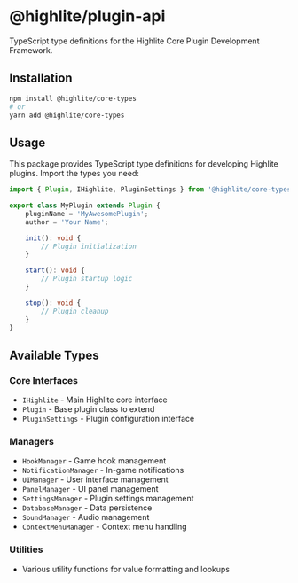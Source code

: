 # @highlite/plugin-api

TypeScript type definitions for the Highlite Core Plugin Development Framework.

## Installation

```bash
npm install @highlite/core-types
# or
yarn add @highlite/core-types
```

## Usage

This package provides TypeScript type definitions for developing Highlite plugins. Import the types you need:

```typescript
import { Plugin, IHighlite, PluginSettings } from '@highlite/core-types';

export class MyPlugin extends Plugin {
    pluginName = 'MyAwesomePlugin';
    author = 'Your Name';

    init(): void {
        // Plugin initialization
    }

    start(): void {
        // Plugin startup logic
    }

    stop(): void {
        // Plugin cleanup
    }
}
```

## Available Types

### Core Interfaces
- `IHighlite` - Main Highlite core interface
- `Plugin` - Base plugin class to extend
- `PluginSettings` - Plugin configuration interface

### Managers
- `HookManager` - Game hook management
- `NotificationManager` - In-game notifications
- `UIManager` - User interface management
- `PanelManager` - UI panel management
- `SettingsManager` - Plugin settings management
- `DatabaseManager` - Data persistence
- `SoundManager` - Audio management
- `ContextMenuManager` - Context menu handling

### Utilities
- Various utility functions for value formatting and lookups